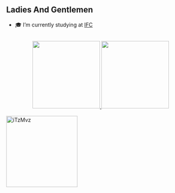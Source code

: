<h2 align="left">Ladies And Gentlemen</h2>
<div>

- 🎓 I’m currently studying at <a href="http://araquari.ifc.edu.br">IFC</a>
</div>

##

<div align="center">
  <a href="https://github.com/iTzMvz/iTzMvz">
  <img height="180em" src="https://github-readme-stats.vercel.app/api?username=iTzMvz&show_icons=true&theme=dark&include_all_commits=true&count_private=true"/>
  <img height="180em" src="https://github-readme-stats.vercel.app/api/top-langs/?username=iTzMvz&layout=compact&langs_count=7&theme=dark"/>
</div>

<br>

   <img alt="iTzMvz" src="https://github-readme-streak-stats.herokuapp.com?user=Toco020&theme=chartreuse-dark&locale=pt-br&date_format=j%20M%5B%20Y%5D&hide_border=true" style="max-width:100%;" height="190em" align="center">
  
 </a>
</div>
